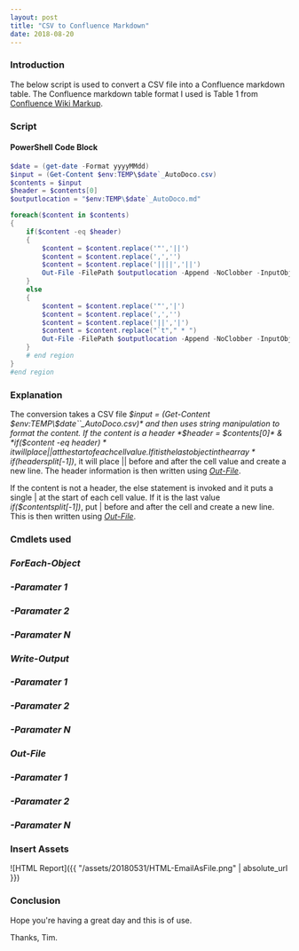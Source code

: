 ```yaml
---
layout: post
title: "CSV to Confluence Markdown"
date: 2018-08-20
---
```


### Introduction
The below script is used to convert a CSV file into a Confluence markdown table. The Confluence markdown table format I used is Table 1 from [Confluence Wiki Markup](https://confluence.atlassian.com/doc/confluence-wiki-markup-251003035.html#ConfluenceWikiMarkup-Tables).

### Script
#### PowerShell Code Block
```PowerShell
$date = (get-date -Format yyyyMMdd)
$input = (Get-Content $env:TEMP\$date`_AutoDoco.csv)
$contents = $input
$header = $contents[0]
$outputlocation = "$env:TEMP\$date`_AutoDoco.md"

foreach($content in $contents)
{
    if($content -eq $header)
    {
        $content = $content.replace('"','||')
        $content = $content.replace(',','')
        $content = $content.replace('||||','||')
        Out-File -FilePath $outputlocation -Append -NoClobber -InputObject $content
    }
    else
    {
        $content = $content.replace('"','|')
        $content = $content.replace(',','')
        $content = $content.replace('||','|')
        $content = $content.replace("`t"," * ")
        Out-File -FilePath $outputlocation -Append -NoClobber -InputObject $content
    }
    # end region
}
#end region
```
### Explanation
The conversion takes a CSV file *$input = (Get-Content $env:TEMP\$date``_AutoDoco.csv)* and then uses string manipulation to format the content. If the content is a header *$header = $contents[0]* & *if($content -eq $header)* it will place || at the start of each cell value. If it is the last object in the array *if($headersplit[-1])*, it will place || before and after the cell value and create a new line. The header information is then written using *[Out-File](https://docs.microsoft.com/en-us/powershell/module/microsoft.powershell.utility/out-file?view=powershell-6)*.

If the content is not a header, the else statement is invoked and it puts a single | at the start of each cell value. If it is the last value *if($contentsplit[-1])*, put | before and after the cell and create a new line. This is then written using *[Out-File](https://docs.microsoft.com/en-us/powershell/module/microsoft.powershell.utility/out-file?view=powershell-6)*.


### Cmdlets used
### *ForEach-Object*

### *-Paramater 1*

### *-Paramater 2*

### *-Paramater N*

### *Write-Output*

### *-Paramater 1*

### *-Paramater 2*

### *-Paramater N*

### *Out-File*

### *-Paramater 1*

### *-Paramater 2*

### *-Paramater N*

### Insert Assets
![HTML Report]({{ "/assets/20180531/HTML-EmailAsFile.png" | absolute_url }})

### Conclusion

Hope you're having a great day and this is of use.

Thanks, Tim.

